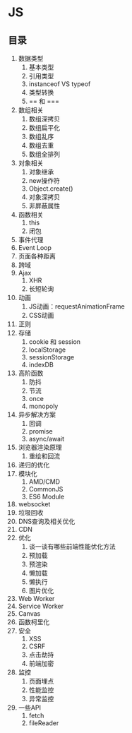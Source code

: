 # JS

## 目录

1. 数据类型
   1. 基本类型
   2. 引用类型
   3. instanceof VS typeof
   4. 类型转换
   5. == 和 ===
2. 数组相关
   1. 数组深拷贝
   2. 数组扁平化
   3. 数组乱序
   4. 数组去重
   5. 数组全排列
3. 对象相关
   1. 对象继承
   2. new操作符
   3. Object.create()
   4. 对象深拷贝
   5. 非屏蔽属性
4. 函数相关
   1. this
   2. 闭包
5. 事件代理
6. Event Loop
7. 页面各种距离
8. 跨域
9. Ajax
   1. XHR
   2. 长短轮询
10. 动画
    1. JS动画：requestAnimationFrame
    2. CSS动画
11. 正则
12. 存储
    1. cookie 和 session
    2. localStorage
    3. sessionStorage
    4. indexDB
13. 高阶函数
    1. 防抖
    2. 节流
    3. once
    4. monopoly
14. 异步解决方案
    1. 回调
    2. promise
    3. async/await
15. 浏览器渲染原理
    1. 重绘和回流
16. 递归的优化
17. 模块化
    1. AMD/CMD
    2. CommonJS
    3. ES6 Module
18. websocket
19. 垃圾回收
20. DNS查询及相关优化
21. CDN
22. 优化
    1. 谈一谈有哪些前端性能优化方法
    2. 预加载
    3. 预渲染
    4. 懒加载
    5. 懒执行
    6. 图片优化
23. Web Worker
24. Service Worker
25. Canvas
26. 函数柯里化
27. 安全
    1. XSS
    2. CSRF
    3. 点击劫持
    4. 前端加密
28. 监控
    1. 页面埋点
    2. 性能监控
    3. 异常监控
29. 一些API
    1. fetch
    2. fileReader